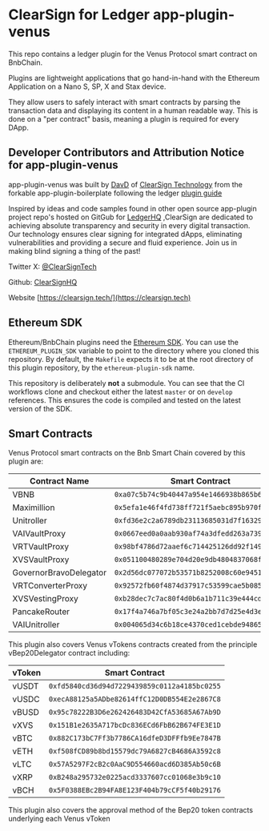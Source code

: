 # ClearSign for Ledger app-plugin-venus

This repo contains a ledger plugin for the Venus Protocol smart contract on BnbChain.

Plugins are lightweight applications that go hand-in-hand with the Ethereum
Application on a Nano S, SP, X and Stax device.

They allow users to safely interact with smart contracts by parsing the
transaction data and displaying its content in a human readable way. This is
done on a "per contract" basis, meaning a plugin is required for every DApp.

## Developer Contributors and Attribution Notice for app-plugin-venus

app-plugin-venus was built by [DavD](https://github.com/davd-mbt/) of [ClearSign Technology](https://clearsign.tech) 
from the forkable app-plugin-boilerplate following the ledger 
[plugin guide](https://developers.ledger.com/docs/dapp/embedded-plugin/overview/)

Inspired by ideas and code samples found in other open source app-plugin project repo's hosted on GitGub for [LedgerHQ](https://github.com/LedgerHQ)
,ClearSign are dedicated to achieving absolute transparency and security in every digital transaction. Our technology ensures clear signing for integrated dApps, eliminating vulnerabilities and providing a secure and fluid experience. Join us in making blind signing a thing of the past!

Twitter X: [@ClearSignTech](https://twitter.com/ClearSignTech/)

Github: [ClearSignHQ](https://github.com/ClearSignHQ/)

Website [https://clearsign.tech/](https://clearsign.tech) 

## Ethereum SDK

Ethereum/BnbChain plugins need the [Ethereum SDK](https://github.com/LedgerHQ/ethereum-plugin-sdk).
You can use the `ETHEREUM_PLUGIN_SDK` variable to point to the directory where you cloned this repository. By default, the `Makefile` expects it to be at the root directory of this plugin repository, by the `ethereum-plugin-sdk` name.

This repository is deliberately **not** a submodule. You can see that the CI workflows clone and checkout either the latest `master` or on `develop` references. This ensures the code is compiled and tested on the latest version of the SDK.

## Smart Contracts

Venus Protocol smart contracts on the Bnb Smart Chain covered by this plugin are:

| Contract Name          | Smart Contract                               |
| ---------------------- | -------------------------------------------- |
| VBNB                   | `0xa07c5b74c9b40447a954e1466938b865b6bbea36` |
| Maximillion            | `0x5efa1e46f4fd738ff721f5aebc895b970f13e8a1` |
| Unitroller             | `0xfd36e2c2a6789db23113685031d7f16329158384` |
| VAIVaultProxy          | `0x0667eed0a0aab930af74a3dfedd263a73994f216` |
| VRTVaultProxy          | `0x98bf4786d72aaef6c714425126dd92f149e3f334` |
| XVSVaultProxy          | `0x051100480289e704d20e9db4804837068f3f9204` |
| GovernorBravoDelegator | `0x2d56dc077072b53571b8252008c60e945108c75a` |
| VRTConverterProxy      | `0x92572fb60f4874d37917c53599cae5b085b9facd` |
| XVSVestingProxy        | `0xb28dec7c7ac80f4d0b6a1b711c39e444cde8b2ce` |
| PancakeRouter          | `0x17f4a746a7bf05c3e24a2bb7d7d25e4d3e5bbe3e` |
| VAIUnitroller          | `0x004065d34c6b18ce4370ced1cebde94865dbfafe` |


This plugin also covers Venus vTokens contracts created from the principle vBep20Delegator contract including:

| vToken                 | Smart Contract                               |
| ---------------------- | -------------------------------------------- |
| vUSDT                  | `0xfd5840cd36d94d7229439859c0112a4185bc0255` |
| vUSDC                  | `0xecA88125a5ADbe82614ffC12D0DB554E2e2867C8` |
| vBUSD                  | `0x95c78222B3D6e262426483D42CfA53685A67Ab9D` |
| vXVS                   | `0x151B1e2635A717bcDc836ECd6FbB62B674FE3E1D` |
| vBTC                   | `0x882C173bC7Ff3b7786CA16dfeD3DFFfb9Ee7847B` |
| vETH                   | `0xf508fCD89b8bd15579dc79A6827cB4686A3592c8` |
| vLTC                   | `0x57A5297F2cB2c0AaC9D554660acd6D385Ab50c6B` |
| vXRP                   | `0xB248a295732e0225acd3337607cc01068e3b9c10` |
| vBCH                   | `0x5F0388EBc2B94FA8E123F404b79cCF5f40b29176` |

This plugin also covers the approval method of the Bep20 token contracts underlying each Venus vToken

